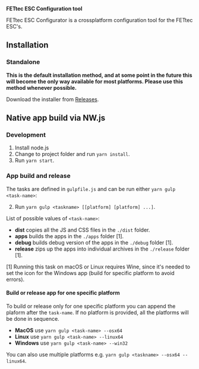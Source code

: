 **FETtec ESC Configuration tool**

FETtec ESC Configurator is a crossplatform configuration tool for the FETtec ESC's.

## Installation

### Standalone

**This is the default installation method, and at some point in the future this will become the only way available for most platforms. Please use this method whenever possible.**

Download the installer from [Releases](https://github.com/FETtec/ESC-Configurator/releases).


## Native app build via NW.js

### Development

1. Install node.js
2. Change to project folder and run `yarn install`.
3. Run `yarn start`.

### App build and release

The tasks are defined in `gulpfile.js` and can be run either `yarn gulp <task-name>`:

2. Run `yarn gulp <taskname> [[platform] [platform] ...]`.

List of possible values of `<task-name>`:
* **dist** copies all the JS and CSS files in the `./dist` folder.
* **apps** builds the apps in the `./apps` folder [1].
* **debug** builds debug version of the apps in the `./debug` folder [1].
* **release** zips up the apps into individual archives in the `./release` folder [1]. 

[1] Running this task on macOS or Linux requires Wine, since it's needed to set the icon for the Windows app (build for specific platform to avoid errors).

#### Build or release app for one specific platform
To build or release only for one specific platform you can append the plaform after the `task-name`.
If no platform is provided, all the platforms will be done in sequence.

* **MacOS** use `yarn gulp <task-name> --osx64`
* **Linux** use `yarn gulp <task-name> --linux64`
* **Windows** use `yarn gulp <task-name> --win32`

You can also use multiple platforms e.g. `yarn gulp <taskname> --osx64 --linux64`.

